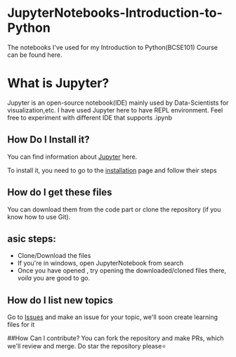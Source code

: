# JupyterNotebooks-Introduction-to-Python
The notebooks I've used for my  Introduction to Python(BCSE101) Course can be found here.

# What is  Jupyter?
Jupyter is an open-source notebook(IDE) mainly used by Data-Scientists for visualization,etc.
I have used Jupyter here to have REPL environment. Feel free to experiment with different IDE that supports .ipynb

## How Do I Install it?
You can find information about [Jupyter](https://jupyter.org/about) here.

To install it, you need to go to the [installation](https://jupyter.org/install) page and follow their steps

## How do I get these files
You can download them from the code part or clone the repository (if you know how to use Git).

## asic steps:
-  Clone/Download the files
-  If you're in windows, open JupyterNotebook from search
- Once you have opened , try opening the downloaded/cloned files there, _voila_ you are good to go.

## How do I list new topics
Go to [Issues](https://github.com/AbhijithGanesh/JupyterNotebooks-Introduction-to-Python/issues) and make an issue for your topic, we'll soon create learning files for it

##How Can I contribute?
You can fork the repository and make PRs, which we'll review and merge.
Do star the repository please⭐ 

